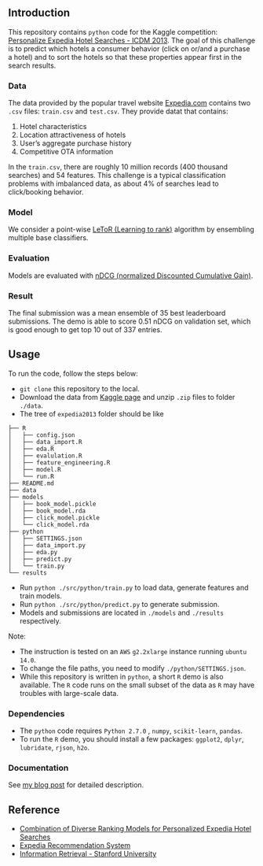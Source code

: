 ## Introduction
This repository contains `python` code for the Kaggle competition: [Personalize Expedia Hotel Searches - ICDM 2013](https://www.kaggle.com/c/expedia-personalized-sort). The goal of this challenge is to predict which hotels a consumer behavior (click on or/and a purchase a hotel) and to sort the hotels so that these properties appear first in the search results.

### Data
The data provided by the popular travel website [Expedia.com](https://www.expedia.com/) contains two `.csv` files: `train.csv` and `test.csv`. They provide datat that contains:

1. Hotel characteristics
2. Location attractiveness of hotels
3. User’s aggregate purchase history
4. Competitive OTA information

In the `train.csv`, there are roughly 10 million records (400 thousand searches) and 54 features. This challenge is a typical classification problems with imbalanced data, as about 4% of searches lead to click/booking behavior.

### Model
We consider a point-wise [LeToR (Learning to rank)](https://en.wikipedia.org/wiki/Learning_to_rank) algorithm by ensembling multiple base classifiers.

### Evaluation
Models are evaluated with [nDCG (normalized Discounted Cumulative Gain)](https://www.kaggle.com/c/expedia-personalized-sort#evaluation).

### Result
The final submission was a mean ensemble of 35 best leaderboard submissions. The demo is able to score 0.51 nDCG on validation set, which is good enough to get top 10  out of 337 entries.

## Usage
To run the code, follow the steps below:

* `git clone` this repository to the local.
* Download the data from [Kaggle page](https://www.kaggle.com/c/expedia-personalized-sort/data) and unzip `.zip` files to folder `./data`.
* The tree of `expedia2013` folder should be like

```
├── R
│   ├── config.json
│   ├── data_import.R
│   ├── eda.R
│   ├── evalulation.R
│   ├── feature_engineering.R
│   ├── model.R
│   └── run.R
├── README.md
├── data
├── models
│   ├── book_model.pickle
│   ├── book_model.rda
│   ├── click_model.pickle
│   └── click_model.rda
├── python
│   ├── SETTINGS.json
│   ├── data_import.py
│   ├── eda.py
│   ├── predict.py
│   └── train.py
└── results
```

* Run `python ./src/python/train.py` to load data, generate features and train models.
* Run `python ./src/python/predict.py` to generate submission.
* Models and submissions are located in `./models` and `./results` respectively.

Note:

* The instruction is tested on an `AWS` `g2.2xlarge` instance running `ubuntu 14.0`.
* To change the file paths, you need to modify `./python/SETTINGS.json`.
* While this repository is written in `python`, a short `R` demo is also available. The `R` code runs on the small subset of the data as `R` may have troubles with large-scale data.

### Dependencies
* The `python` code requires `Python 2.7.0` , `numpy`,
`scikit-learn`, `pandas`.
* To run the `R` demo, you should install a few packages:
`ggplot2`, `dplyr`, `lubridate`, `rjson`, `h2o`.

### Documentation
See [my blog post](https://jlin-vt.github.io/posts/learning-personalized-hotel-searches-2/) for detailed description.

## Reference
- [Combination of Diverse Ranking Models for Personalized Expedia Hotel Searches](https://arxiv.org/pdf/1311.7679v1.pdf)
- [Expedia Recommendation System](https://github.com/shawnhero/ICDM2013-Expedia-Recommendation-System)
- [Information Retrieval - Stanford University](https://web.stanford.edu/class/cs276/handouts/EvaluationNew-handout-6-per.pdf)
